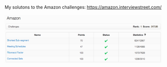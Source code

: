 My solutons to the Amazon challenges: https://amazon.interviewstreet.com/<br />
<br />
![ScreenShot](screenshot.png)
